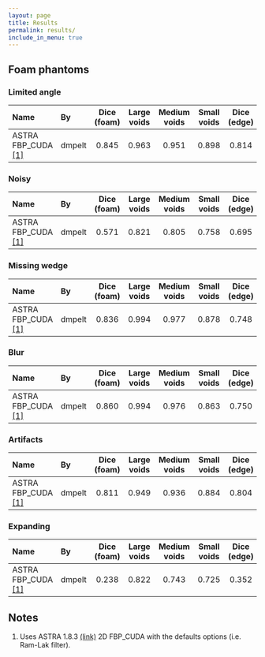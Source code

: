 ```yaml
---
layout: page
title: Results
permalink: results/
include_in_menu: true
---
```


## Foam phantoms

### Limited angle

| Name                         | By     | Dice (foam) | Large voids | Medium voids | Small voids | Dice (edge) | H.M.  |
|:-----------------------------|:-------|:-----------:|:-----------:|:------------:|:-----------:|:-----------:|:-----:|
| ASTRA FBP_CUDA [[1]](#note1) | dmpelt |       0.845 |       0.963 |        0.951 |       0.898 |       0.814 | 0.890 |

### Noisy

| Name                         | By     | Dice (foam) | Large voids | Medium voids | Small voids | Dice (edge) | H.M.  |
|:-----------------------------|:-------|:-----------:|:-----------:|:------------:|:-----------:|:-----------:|:-----:|
| ASTRA FBP_CUDA [[1]](#note1) | dmpelt |       0.571 |       0.821 |        0.805 |       0.758 |       0.695 | 0.717 |

### Missing wedge

| Name                         | By     | Dice (foam) | Large voids | Medium voids | Small voids | Dice (edge) | H.M.  |
|:-----------------------------|:-------|:-----------:|:-----------:|:------------:|:-----------:|:-----------:|:-----:|
| ASTRA FBP_CUDA [[1]](#note1) | dmpelt |       0.836 |       0.994 |        0.977 |       0.878 |       0.748 | 0.877 |

### Blur

| Name                         | By     | Dice (foam) | Large voids | Medium voids | Small voids | Dice (edge) | H.M.  |
|:-----------------------------|:-------|:-----------:|:-----------:|:------------:|:-----------:|:-----------:|:-----:|
| ASTRA FBP_CUDA [[1]](#note1) | dmpelt |       0.860 |       0.994 |        0.976 |       0.863 |       0.750 | 0.880 |

### Artifacts

| Name                         | By     | Dice (foam) | Large voids | Medium voids | Small voids | Dice (edge) | H.M.  |
|:-----------------------------|:-------|:-----------:|:-----------:|:------------:|:-----------:|:-----------:|:-----:|
| ASTRA FBP_CUDA [[1]](#note1) | dmpelt |       0.811 |       0.949 |        0.936 |       0.884 |       0.804 | 0.873 |

### Expanding

| Name                         | By     | Dice (foam) | Large voids | Medium voids | Small voids | Dice (edge) | H.M.  |
|:-----------------------------|:-------|:-----------:|:-----------:|:------------:|:-----------:|:-----------:|:-----:|
| ASTRA FBP_CUDA [[1]](#note1) | dmpelt |       0.238 |       0.822 |        0.743 |       0.725 |       0.352 |  0.455|

## Notes

1. <a name="note1"></a> Uses ASTRA 1.8.3 [(link)](http://www.astra-toolbox.com/) 2D FBP_CUDA with the defaults options (i.e. Ram-Lak filter).

